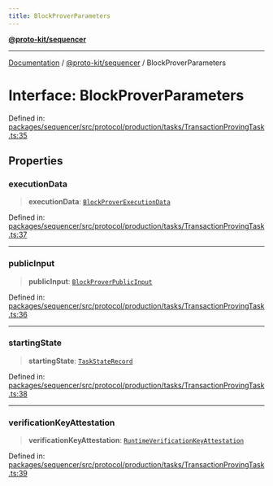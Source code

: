 ```yaml
---
title: BlockProverParameters
---
```


[**@proto-kit/sequencer**](../README.md)

***

[Documentation](../../../README.md) / [@proto-kit/sequencer](../README.md) / BlockProverParameters

# Interface: BlockProverParameters

Defined in: [packages/sequencer/src/protocol/production/tasks/TransactionProvingTask.ts:35](https://github.com/proto-kit/framework/blob/b953c754e500c62f01fbbd6d09adfb2f5577269d/packages/sequencer/src/protocol/production/tasks/TransactionProvingTask.ts#L35)

## Properties

### executionData

> **executionData**: [`BlockProverExecutionData`](../../protocol/classes/BlockProverExecutionData.md)

Defined in: [packages/sequencer/src/protocol/production/tasks/TransactionProvingTask.ts:37](https://github.com/proto-kit/framework/blob/b953c754e500c62f01fbbd6d09adfb2f5577269d/packages/sequencer/src/protocol/production/tasks/TransactionProvingTask.ts#L37)

***

### publicInput

> **publicInput**: [`BlockProverPublicInput`](../../protocol/classes/BlockProverPublicInput.md)

Defined in: [packages/sequencer/src/protocol/production/tasks/TransactionProvingTask.ts:36](https://github.com/proto-kit/framework/blob/b953c754e500c62f01fbbd6d09adfb2f5577269d/packages/sequencer/src/protocol/production/tasks/TransactionProvingTask.ts#L36)

***

### startingState

> **startingState**: [`TaskStateRecord`](../type-aliases/TaskStateRecord.md)

Defined in: [packages/sequencer/src/protocol/production/tasks/TransactionProvingTask.ts:38](https://github.com/proto-kit/framework/blob/b953c754e500c62f01fbbd6d09adfb2f5577269d/packages/sequencer/src/protocol/production/tasks/TransactionProvingTask.ts#L38)

***

### verificationKeyAttestation

> **verificationKeyAttestation**: [`RuntimeVerificationKeyAttestation`](../../protocol/classes/RuntimeVerificationKeyAttestation.md)

Defined in: [packages/sequencer/src/protocol/production/tasks/TransactionProvingTask.ts:39](https://github.com/proto-kit/framework/blob/b953c754e500c62f01fbbd6d09adfb2f5577269d/packages/sequencer/src/protocol/production/tasks/TransactionProvingTask.ts#L39)

